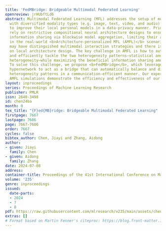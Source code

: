 ```yaml
---
title: 'FedMBridge: Bridgeable Multimodal Federated Learning'
openreview: jrHUbftLd6
abstract: Multimodal Federated Learning (MFL) addresses the setup of multiple clients
  with diversified modality types (e.g. image, text, video, and audio) working together
  to improve their local personal models in a data-privacy manner. Prior MFL works
  rely on restrictive compositional neural architecture designs to ensure inter-client
  information sharing via blockwise model aggregation, limiting their applicability
  in the real-world <b>Architecture-personalized MFL (AMFL)</b> scenarios, where clients
  may have distinguished multimodal interaction strategies and there is no restriction
  on local architecture design. The key challenge in AMFL is how to automatically
  and efficiently tackle the two heterogeneity patterns–statistical and architecture
  heterogeneity–while maximizing the beneficial information sharing among clients.
  To solve this challenge, we propose <b>FedMBridge</b>, which leverages a topology-aware
  hypernetwork to act as a bridge that can automatically balance and digest the two
  heterogeneity patterns in a communication-efficient manner. Our experiments on four
  AMFL simulations demonstrate the efficiency and effectiveness of our proposed approach.
layout: inproceedings
series: Proceedings of Machine Learning Research
publisher: PMLR
issn: 2640-3498
id: chen24ba
month: 0
tex_title: "{F}ed{MB}ridge: Bridgeable Multimodal Federated Learning"
firstpage: 7667
lastpage: 7686
page: 7667-7686
order: 7667
cycles: false
bibtex_author: Chen, Jiayi and Zhang, Aidong
author:
- given: Jiayi
  family: Chen
- given: Aidong
  family: Zhang
date: 2024-07-08
address:
container-title: Proceedings of the 41st International Conference on Machine Learning
volume: '235'
genre: inproceedings
issued:
  date-parts:
  - 2024
  - 7
  - 8
pdf: https://raw.githubusercontent.com/mlresearch/v235/main/assets/chen24ba/chen24ba.pdf
extras: []
# Format based on Martin Fenner's citeproc: https://blog.front-matter.io/posts/citeproc-yaml-for-bibliographies/
---
```

